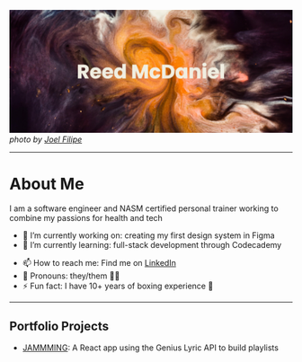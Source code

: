 [![MasterHead](github_banner.png)](https://github.com/reed-mcdaniel-716/reed-mcdaniel-716)
_photo by [Joel Filipe](https://unsplash.com/@joelfilip)_

---

# About Me
I am a software engineer and NASM certified personal trainer working to combine my passions for health and tech
<!-- Focusing on building more inclusive communities around fitness, nutrition, and wellness -->
- 🔭 I’m currently working on: creating my first design system in Figma
- 🌱 I’m currently learning: full-stack development through Codecademy
<!--
  - 👯 I’m looking to collaborate on ...
  - 🤔 I’m looking for help with ...
  - 💬 Ask me about ...
-->
- 📫 How to reach me: Find me on [LinkedIn](https://www.linkedin.com/in/reed-mcdaniel)
- 🙂 Pronouns: they/them 🏳️‍🌈
- ⚡ Fun fact: I have 10+ years of boxing experience 🥊

---

## Portfolio Projects
- [JAMMMING](https://github.com/reed-mcdaniel-716/jammming): A React app using the Genius Lyric API to build playlists